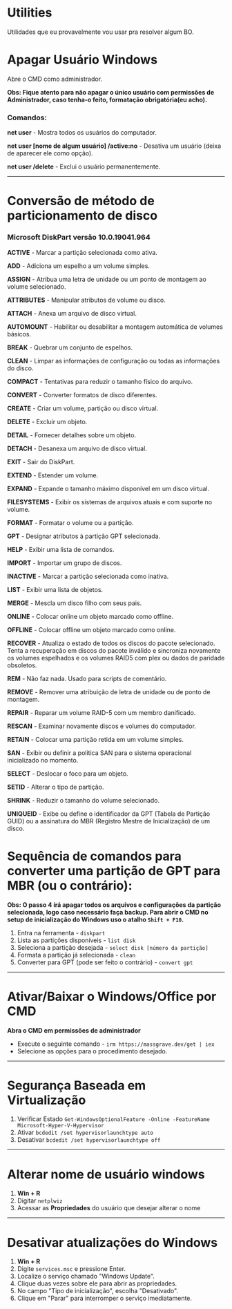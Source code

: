 # Utilities
Utilidades que eu provavelmente vou usar  pra resolver algum BO.

# Apagar Usuário Windows
Abre o CMD como administrador.

**Obs: Fique atento para não apagar o único usuário com permissões de Administrador, caso tenha-o feito, formatação obrigatória(eu acho).**

### Comandos:

**net user** - Mostra todos os usuários do computador.

**net user [nome de algum usuário] /active:no** - Desativa um usuário (deixa de aparecer ele como opção).

**net user /delete** - Exclui o usuário permanentemente.

<hr>

# Conversão de método de particionamento de disco

### Microsoft DiskPart versão 10.0.19041.964

**ACTIVE** - Marcar a partição selecionada como ativa.

**ADD** - Adiciona um espelho a um volume simples.

**ASSIGN** - Atribua uma letra de unidade ou um ponto de montagem ao volume selecionado.

**ATTRIBUTES** - Manipular atributos de volume ou disco.

**ATTACH** - Anexa um arquivo de disco virtual.

**AUTOMOUNT** - Habilitar ou desabilitar a montagem automática de volumes básicos.

**BREAK** - Quebrar um conjunto de espelhos.

**CLEAN** - Limpar as informações de configuração ou todas as informações do disco.

**COMPACT** - Tentativas para reduzir o tamanho físico do arquivo.

**CONVERT** - Converter formatos de disco diferentes.

**CREATE** - Criar um volume, partição ou disco virtual.

**DELETE** - Excluir um objeto.

**DETAIL** - Fornecer detalhes sobre um objeto.

**DETACH** - Desanexa um arquivo de disco virtual.

**EXIT** - Sair do DiskPart.

**EXTEND** - Estender um volume.

**EXPAND** - Expande o tamanho máximo disponível em um disco virtual.

**FILESYSTEMS** - Exibir os sistemas de arquivos atuais e com suporte no volume.

**FORMAT** - Formatar o volume ou a partição.

**GPT** - Designar atributos à partição GPT selecionada.

**HELP** - Exibir uma lista de comandos.

**IMPORT** - Importar um grupo de discos.

**INACTIVE** - Marcar a partição selecionada como inativa.

**LIST** - Exibir uma lista de objetos.

**MERGE** - Mescla um disco filho com seus pais.

**ONLINE** - Colocar online um objeto marcado como offline.

**OFFLINE** - Colocar offline um objeto marcado como online.

**RECOVER** - Atualiza o estado de todos os discos do pacote selecionado. Tenta a recuperação em discos do pacote inválido e sincroniza novamente os volumes espelhados e os volumes RAID5 com plex ou dados de paridade obsoletos.

**REM** - Não faz nada. Usado para scripts de comentário.

**REMOVE** - Remover uma atribuição de letra de unidade ou de ponto de montagem.

**REPAIR** - Reparar um volume RAID-5 com um membro danificado.

**RESCAN** - Examinar novamente discos e volumes do computador.

**RETAIN** - Colocar uma partição retida em um volume simples.

**SAN** - Exibir ou definir a política SAN para o sistema operacional inicializado no momento.

**SELECT** - Deslocar o foco para um objeto.

**SETID** - Alterar o tipo de partição.

**SHRINK** - Reduzir o tamanho do volume selecionado.

**UNIQUEID** - Exibe ou define o identificador da GPT (Tabela de Partição GUID) ou a assinatura do MBR (Registro Mestre de Inicialização) de um disco.



# Sequência de comandos para converter uma partição de GPT para MBR (ou o contrário):

**Obs: O passo 4 irá apagar todos os arquivos e configurações da partição selecionada, logo caso necessário faça backup.
Para abrir o CMD no setup de inicialização do Windows uso o atalho `Shift + F10`.**

1. Entra na ferramenta - `diskpart`
2. Lista as partições disponíveis - `list disk`
3. Seleciona a partição desejada - `select disk [número da partição]`
4. Formata a partição já selecionada - `clean`
5. Converter para GPT (pode ser feito o contrário) - `convert gpt`

<hr>

# Ativar/Baixar o Windows/Office por CMD
**Abra o CMD em permissões de administrador**
- Execute o seguinte comando -  `irm https://massgrave.dev/get | iex`
- Selecione as opções para o procedimento desejado.

<hr>

#  Segurança Baseada em Virtualização
1. Verificar Estado
  `Get-WindowsOptionalFeature -Online -FeatureName Microsoft-Hyper-V-Hypervisor`
2. Ativar
  `bcdedit /set hypervisorlaunchtype auto`
3. Desativar
  `bcdedit /set hypervisorlaunchtype off`

<hr>

# Alterar nome de usuário windows

1. **Win + R**
2. Digitar `netplwiz`
3. Acessar as **Propriedades** do usuário que desejar alterar o nome

<hr>

# Desativar atualizações do Windows

1. **Win + R**
2. Digite `services.msc` e pressione Enter.
3. Localize o serviço chamado "Windows Update".
4. Clique duas vezes sobre ele para abrir as propriedades.
5. No campo "Tipo de inicialização", escolha "Desativado".
6. Clique em "Parar" para interromper o serviço imediatamente.
